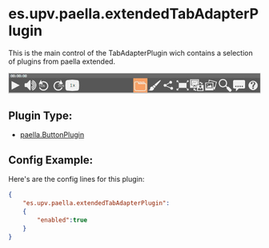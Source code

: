 ---
---

# es.upv.paella.extendedTabAdapterPlugin

This is the main control of the TabAdapterPlugin wich contains a selection of plugins from paella extended.

![](images/extendedTabAdapterPlugin.jpg)

## Plugin Type:
- [paella.ButtonPlugin](../developer/plugin_types.md)

## Config Example:

Here's are the config lines for this plugin:

```json
{
	"es.upv.paella.extendedTabAdapterPlugin":
	{
		"enabled":true
	}
}
```
